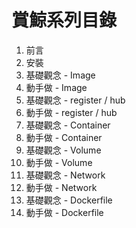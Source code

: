 # 賞鯨系列目錄

<ol>
  <li>前言</li>
  <li>安裝</li>
  <li>基礎觀念 - Image</li>
  <li>動手做 - Image</li>
  <li>基礎觀念 - register / hub</li>
  <li>動手做 - register / hub</li>
  <li>基礎觀念 - Container</li>
  <li>動手做 - Container</li>
  <li>基礎觀念 - Volume</li>
  <li>動手做 - Volume</li>
  <li>基礎觀念 - Network</li>
  <li>動手做 - Network</li>
  <li>基礎觀念 - Dockerfile</li>
  <li>動手做 - Dockerfile</li>
</ol>
